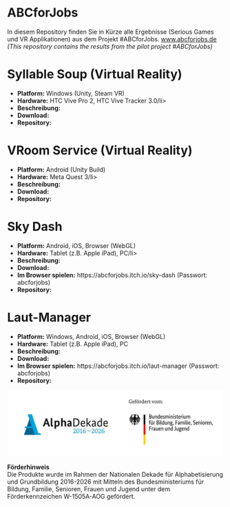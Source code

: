 # ABCforJobs
In diesem Repository finden Sie in Kürze alle Ergebnisse (Serious Games und VR Applikationen) aus dem Projekt #ABCforJobs. www.abcforjobs.de<br/>
<i>(This repository contains the results from the pilot project #ABCforJobs)</i>

# Syllable Soup (Virtual Reality)
 <ul>
  <li><b>Platform:</b> Windows (Unity, Steam VR)</li>
  <li><b>Hardware:</b> HTC Vive Pro 2, HTC Vive Tracker 3.0/li>
  <li><b>Beschreibung:</b></li>
  <li><b>Download:</b></li>
  <li><b>Repository:</b></li>
</ul> 

# VRoom Service (Virtual Reality)
<ul>
  <li><b>Platform:</b> Android (Unity Build)</li>
  <li><b>Hardware:</b> Meta Quest 3/li>
  <li><b>Beschreibung:</b></li>
  <li><b>Download:</b></li>
  <li><b>Repository:</b></li>
</ul>

# Sky Dash
<ul>
  <li><b>Platform:</b> Android, iOS, Browser (WebGL)</li>
  <li><b>Hardware:</b> Tablet (z.B. Apple iPad), PC/li>
  <li><b>Beschreibung:</b></li>
  <li><b>Download:</b></li>
  <li><b>Im Browser spielen:</b> https://abcforjobs.itch.io/sky-dash (Passwort: abcforjobs)</li>
  <li><b>Repository:</b></li>
</ul>

# Laut-Manager
<ul>
  <li><b>Platform:</b> Windows, Android, iOS, Browser (WebGL)</li>
  <li><b>Hardware:</b> Tablet (z.B. Apple iPad), PC</li>
  <li><b>Beschreibung:</b></li>
  <li><b>Download:</b></li>
  <li><b>Im Browser spielen:</b> https://abcforjobs.itch.io/laut-manager (Passwort: abcforjobs)</li>
  <li><b>Repository:</b></li>
</ul>

<img src="Resources/2025-06_Foerderleiste_ABCforJobs-neu.jpg" alt="Foerderleiste" width="600">

<b>Förderhinweis</b><br/>
Die Produkte wurde im Rahmen der Nationalen Dekade für Alphabetisierung und Grundbildung 2016-2026 mit Mitteln des Bundesministeriums für Bildung, Familie, Senioren, Frauen und Jugend unter dem Förderkennzeichen W-1505A-AOG gefördert.
